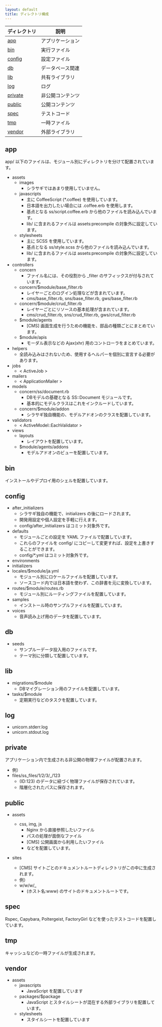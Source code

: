 ```yaml
---
layout: default
title: ディレクトリ構成
---
```


|ディレクトリ|説明|
|---|---|
|[app](#app)|アプリケーション|
|[bin](#bin)|実行ファイル|
|[config](#config)|設定ファイル|
|[db](#db)|データベース関連|
|[lib](#lib)|共有ライブラリ|
|[log](#log)|ログ|
|[private](#private)|非公開コンテンツ|
|[public](#public)|公開コンテンツ|
|[spec](#spec)|テストコード|
|[tmp](#tmp)|一時ファイル|
|[vendor](#vendor)|外部ライブラリ|

## <a name="abcd"></a> app

app/ 以下のファイルは、モジュール別にディレクトリを分けて配置されています。

- assets
  - images
    - シラサギではあまり使用していません。
  - javascripts
    - 主に CoffeeScript (*.coffee) を使用しています。
    - 日本語を出力したい場合には .coffee.erb を使用します。
    - 基点となる ss/script.coffee.erb から他のファイルを読み込んでいます。
    - lib/ に含まれるファイルは assets:precompile の対象外に設定しています。
  - stylesheets
    - 主に SCSS を使用しています。
    - 基点となる ss/style.scss から他のファイルを読み込んでいます。
    - lib/ に含まれるファイルは assets:precompile の対象外に設定しています。
- controllers
  - concern
    - ファイル名には、その役割から _filter のサフィックスが付与されています。
  - concern/$module/base_filter.rb
    - レイヤーごとのログイン処理などが含まれています。
    - cms/base_filter.rb, sns/base_filter.rb, gws/base_filter.rb
  - concern/$module/crud_filter.rb
    - レイヤーごとにリソースの基本処理が含まれています。
    - cms/crud_filter.rb, sns/crud_filter.rb, gws/crud_filter.rb
  - $module/agents
    - [CMS] 画面生成を行うための機能を、部品の種類ごとにまとめています。
  - $module/apis
    - モーダル表示などの Ajax(xhr) 用のコントローラをまとめています。
- helpers
  - 全読み込みはされないため、使用するヘルパーを個別に宣言する必要があります。
- jobs
  - < ActiveJob >
- mailers
    - < ApplicationMailer >
- models
  - concern/ss/document.rb
    - DBモデルの基礎となる SS::Document モジュールです。
    - 基本的にモデルクラスはこれをインクルードしています。
  - concern/$module/addon
    - シラサギ独自機能の、モデルアドオンのクラスを配置しています。
- validators
  - < ActiveModel::EachValidator >
- views
  - layouts
    - レイアウトを配置しています。
  - $module/agents/addons
    - モデルアドオンのビューを配置しています。

## <a name="bin"></a> bin

インストールやデプロイ用のシェルを配置しています。

## <a name="config"></a> config

- after_initializers
  - シラサギ独自の機能で、initializers の後にロードされます。
  - 開発用設定や個人設定を手軽に行えます。
  - config/after_initializers はコミット対象外です。
- defaults
  - モジュールごとの設定を YAML ファイルで配置しています。
  - これらのファイルを config/ にコピーして変更すれば、設定を上書きすることができます。
  - config/*.yml はコミット対象外です。
- environments
- initializers
- locales/$module/ja.yml
  - モジュール別にロケールファイルを配置しています。
  - ソースコード内では日本語を使わず、この辞書を元に変換しています。
- routes/$module/routes.rb
  - モジュール別にルーティングファイルを配置しています。
- samples
  - インストール時のサンプルファイルを配置しています。
- voices
  - 音声読み上げ用のデータを配置しています。

## <a name="db"></a> db

- seeds
  - サンプルーデータ投入用のファイルです。
  - テーマ別に分類して配置しています。

## <a name="lib"></a> lib

- migrations/$module
  - DBマイグレーション用のファイルを配置しています。
- tasks/$module
  - 定期実行などのタスクを配置しています。

## <a name="log"></a> log

- unicorn.stderr.log
- unicorn.stdout.log

## <a name="private"></a> private

アプリケーション内で生成される非公開の物理ファイルが配置されます。

- 例）
- files/ss_files/1/2/3/_/123
  - (ID:123) のデータに紐づく物理ファイルが保存されています。
  - 階層化されたパスに保存されます。

## <a name="public"></a> public

- assets
  - css, img, js
    - Nginx から直接参照したいファイル
    - パスの処理が面倒なファイル
    - [CMS] 公開画面から利用したいファイル
    - などを配置しています。

- sites
  - [CMS] サイトごとのドキュメントルートディレクトリがこの中に生成されます。
  - 例）
  - w/w/w/_
    - (ホスト名:www) のサイトのドキュメントルートです。

## <a name="spec"></a> spec

Rspec, Capybara, Poltergeist, FactoryGirl などを使ったテストコードを配置しています。

## <a name="tmp"></a> tmp

キャッシュなどの一時ファイルが生成されます。

## <a name="vendor"></a> vendor

- assets
  - javascripts
    - JavaScript を配置しています
  - packages/$package
    - JavaScript とスタイルシートが混在する外部ライブラリを配置しています。
  - stylesheets
    - スタイルシートを配置しています
